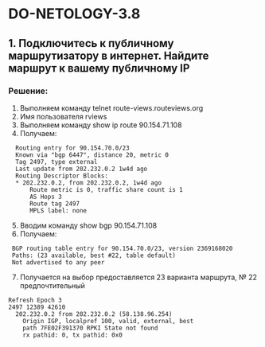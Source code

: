 # DO-NETOLOGY-3.8

## 1. Подключитесь к публичному маршрутизатору в интернет. Найдите маршрут к вашему публичному IP

### Решение:
1. Выполняем команду telnet route-views.routeviews.org 
2. Имя пользователя rviews
3. Выполняем команду show ip route 90.154.71.108
4. Получаем: 
```
  Routing entry for 90.154.70.0/23
  Known via "bgp 6447", distance 20, metric 0
  Tag 2497, type external
  Last update from 202.232.0.2 1w4d ago
  Routing Descriptor Blocks:
  * 202.232.0.2, from 202.232.0.2, 1w4d ago
      Route metric is 0, traffic share count is 1
      AS Hops 3
      Route tag 2497
      MPLS label: none
 ```
 5. Вводим команду show bgp 90.154.71.108
 6. Получаем:
 ```
  BGP routing table entry for 90.154.70.0/23, version 2369168020
  Paths: (23 available, best #22, table default)
  Not advertised to any peer
  ```
 7. Получается на выбор предоставляется 23 варианта маршрута, № 22 предпочтительный
  ```
  Refresh Epoch 3
  2497 12389 42610
    202.232.0.2 from 202.232.0.2 (58.138.96.254)
      Origin IGP, localpref 100, valid, external, best
      path 7FE02F391370 RPKI State not found
      rx pathid: 0, tx pathid: 0x0
 ```
      
      
